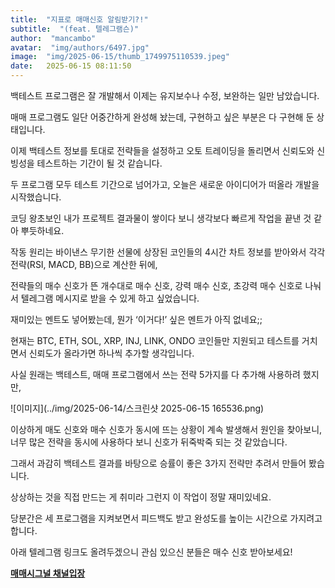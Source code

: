 ```yaml
---
title:  "지표로 매매신호 알림받기?!"
subtitle:  "(feat. 텔레그램슨)"
author:  "mancambo"
avatar:  "img/authors/6497.jpg"
image:  "img/2025-06-15/thumb_1749975110539.jpeg"
date:   2025-06-15 08:11:50
---
```


백테스트 프로그램은 잘 개발해서
이제는 유지보수나 수정, 보완하는 일만 남았습니다.

매매 프로그램도 일단 어중간하게 완성해 놨는데,
구현하고 싶은 부분은 다 구현해 둔 상태입니다.

이제 백테스트 정보를 토대로 전략들을 설정하고
오토 트레이딩을 돌리면서
신뢰도와 신빙성을 테스트하는 기간이 될 것 같습니다.

두 프로그램 모두 테스트 기간으로 넘어가고,
오늘은 새로운 아이디어가 떠올라 개발을 시작했습니다.

코딩 왕초보인 내가 프로젝트 결과물이 쌓이다 보니
생각보다 빠르게 작업을 끝낸 것 같아 뿌듯하네요.

작동 원리는 바이낸스 무기한 선물에 상장된
코인들의 4시간 차트 정보를 받아와서
각각 전략(RSI, MACD, BB)으로 계산한 뒤에,

전략들의 매수 신호가 뜬 개수대로
매수 신호, 강력 매수 신호, 초강력 매수 신호로 나눠서
텔레그램 메시지로 받을 수 있게 하고 싶었습니다.

재미있는 멘트도 넣어봤는데,
뭔가 ‘이거다!’ 싶은 멘트가 아직 없네요;;

현재는 BTC, ETH, SOL, XRP, INJ, LINK, ONDO 코인들만 지원되고
테스트를 거치면서 신뢰도가 올라가면 하나씩 추가할 생각입니다.

사실 원래는 백테스트, 매매 프로그램에서 쓰는 전략 5가지를 다 추가해
사용하려 했지만,

![이미지](../img/2025-06-14/스크린샷 2025-06-15 165536.png)

이상하게 매도 신호와 매수 신호가 동시에 뜨는 상황이 계속 발생해서
원인을 찾아보니, 너무 많은 전략을 동시에 사용하다 보니 신호가 뒤죽박죽 되는 것 같았습니다.

그래서 과감히 백테스트 결과를 바탕으로
승률이 좋은 3가지 전략만 추려서 만들어 봤습니다.

상상하는 것을 직접 만드는 게 취미라 그런지
이 작업이 정말 재미있네요.

당분간은 세 프로그램을 지켜보면서
피드백도 받고 완성도를 높이는 시간으로 가지려고 합니다.

아래 텔레그램 링크도 올려두겠으니
관심 있으신 분들은 매수 신호 받아보세요!

**[매매시그널 채널입장](https://t.me/+EnX__qckmi9hYjRl)**